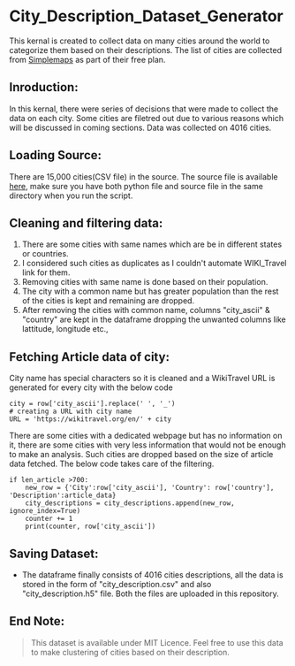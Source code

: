# City_Description_Dataset_Generator
This kernal is created to collect data on many cities around the world to categorize them based on their descriptions. The list of cities are collected from [Simplemaps](https://simplemaps.com) as part of their free plan.


## Inroduction:

In this kernal, there were series of decisions that were made to collect the data on each city. Some cities are filetred out due to various reasons which will be discussed in coming sections. Data was collected on 4016 cities.


## Loading Source:
There are 15,000 cities(CSV file) in the source. The source file is available [here](), make sure you have both python file and source file in the same directory when you run the script.

## Cleaning and filtering data:

  1. There are some cities with same names which are be in different states or countries.
  1. I considered such cities as duplicates as I couldn't automate WIKI_Travel link for them.
  1. Removing cities with same name is done based on their population.
  1. The city with a common name but has greater population than the rest of the cities is kept and remaining are dropped. 
  1. After removing the cities with common name, columns "city_ascii" & "country" are kept in the dataframe dropping the unwanted columns like lattitude, longitude etc., 

## Fetching Article data of city:
City name has special characters so it is cleaned and a WikiTravel URL is generated for every city with the below code

~~~
city = row['city_ascii'].replace(' ', '_')
# creating a URL with city name
URL = 'https://wikitravel.org/en/' + city 
~~~


There are some cities with a dedicated webpage but has no information on it, there are some cities with very less information that would not be enough to make an analysis.
Such cities are dropped based on the size of article data fetched. The below code takes care of the filtering.

~~~
if len_article >700:
    new_row = {'City':row['city_ascii'], 'Country': row['country'], 'Description':article_data}
    city_descriptions = city_descriptions.append(new_row, ignore_index=True)
    counter += 1
    print(counter, row['city_ascii'])
~~~

## Saving Dataset:

* The dataframe finally consists of 4016 cities descriptions, all the data is stored in the form of "city_description.csv" and also "city_description.h5" file.
Both the files are uploaded in this repository. 

## End Note:
>This dataset is available under MIT Licence. Feel free to use this data to make clustering of cities based on their description. 
